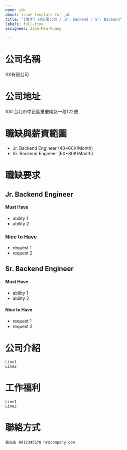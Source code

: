 ```yaml
---
name: job
about: issue template for job
title: "[徵才] XX有限公司 / Jr. Backend / Sr. Backend"
labels: full-time
assignees: Jian-Min-Huang

---
```


# 公司名稱
XX有限公司

# 公司地址
100 台北市中正區重慶南路一段122號

# 職缺與薪資範圍
* Jr. Backend Engineer (40~60K/Month)
* Sr. Backend Engineer (60~80K/Month)

# 職缺要求
## Jr. Backend Engineer
#### Must Have
* ability 1
* ability 2

### Nice to Have
* request 1
* request 2

## Sr. Backend Engineer
#### Must Have
* ability 1
* ability 2

#### Nice to Have
* request 1
* request 2

# 公司介紹
```
Line1
Line2
```

# 工作福利
```
Line1
Line2
```

# 聯絡方式
```
黃先生 0912345678 hr@company.com
```
